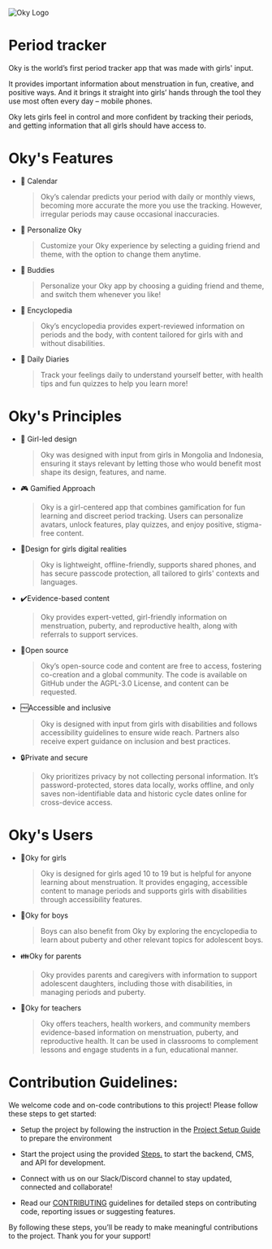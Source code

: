 ![Oky Logo](https://cdn-jeekn.nitrocdn.com/YMylMApFOdicfeUXuODDpSFiUbWeZeKg/assets/images/optimized/rev-3ff2ed2/oky.nyc3.cdn.digitaloceanspaces.com/2020/12/oky-primary-logo-rgb.png)

# Period tracker

Oky is the world’s first period tracker app that was made with girls' input.

It provides important information about menstruation in fun, creative, and positive ways. And it brings it straight into girls’ hands through the tool they use most often every day – mobile phones.

Oky lets girls feel in control and more confident by tracking their periods, and getting information that all girls should have access to.

# Oky's Features

- :calendar: Calendar

  > Oky’s calendar predicts your period with daily or monthly views, becoming more accurate the more you use the tracking. However, irregular periods may cause occasional inaccuracies.

- :girl: Personalize Oky

  > Customize your Oky experience by selecting a guiding friend and theme, with the option to change them anytime.

- :two_women_holding_hands: Buddies
  > Personalize your Oky app by choosing a guiding friend and theme, and switch them whenever you like!
  <!-- is the above friend another human using the app? -->
- :notebook_with_decorative_cover: Encyclopedia

  > Oky’s encyclopedia provides expert-reviewed information on periods and the body, with content tailored for girls with and without disabilities.

- :ledger: Daily Diaries
  > Track your feelings daily to understand yourself better, with health tips and fun quizzes to help you learn more!

# Oky's Principles

- :girl: Girl-led design

  > Oky was designed with input from girls in Mongolia and Indonesia, ensuring it stays relevant by letting those who would benefit most shape its design, features, and name.

- :video_game: Gamified Approach

  > Oky is a girl-centered app that combines gamification for fun learning and discreet period tracking. Users can personalize avatars, unlock features, play quizzes, and enjoy positive, stigma-free content.

- :girl:Design for girls digital realities

  > Oky is lightweight, offline-friendly, supports shared phones, and has secure passcode protection, all tailored to girls' contexts and languages.

- :heavy_check_mark:Evidence-based content

  > Oky provides expert-vetted, girl-friendly information on menstruation, puberty, and reproductive health, along with referrals to support services.

- :open_hands:Open source

  > Oky’s open-source code and content are free to access, fostering co-creation and a global community. The code is available on GitHub under the AGPL-3.0 License, and content can be requested.

- :free:Accessible and inclusive

  > Oky is designed with input from girls with disabilities and follows accessibility guidelines to ensure wide reach. Partners also receive expert guidance on inclusion and best practices. <!-- what accesibility guidelines were/are followed?-->

- :lock:Private and secure
  > Oky prioritizes privacy by not collecting personal information. It’s password-protected, stores data locally, works offline, and only saves non-identifiable data and historic cycle dates online for cross-device access.

# Oky's Users

- :girl:Oky for girls

  > Oky is designed for girls aged 10 to 19 but is helpful for anyone learning about menstruation. It provides engaging, accessible content to manage periods and supports girls with disabilities through accessibility features.

- :boy:Oky for boys

  > Boys can also benefit from Oky by exploring the encyclopedia to learn about puberty and other relevant topics for adolescent boys.

- :family:Oky for parents

  > Oky provides parents and caregivers with information to support adolescent daughters, including those with disabilities, in managing periods and puberty.

- :school:Oky for teachers
  > Oky offers teachers, health workers, and community members evidence-based information on menstruation, puberty, and reproductive health. It can be used in classrooms to complement lessons and engage students in a fun, educational manner.

# Contribution Guidelines:

We welcome code and on-code contributions to this project! Please follow these steps to get started:

- Setup the project by following the instruction in the [Project Setup Guide](./docs/setup.md) to prepare the environment
- Start the project using the provided [Steps.](./docs/start_project.md) to start the backend, CMS, and API for development.

- Connect with us on our Slack/Discord channel to stay updated, connected and collaborate! <!-- maybe link it here?-->

- Read our [CONTRIBUTING](./CONTRIBUTING.md) guidelines for detailed steps on contributing code, reporting issues or suggesting features.

By following these steps, you’ll be ready to make meaningful contributions to the project. Thank you for your support!
